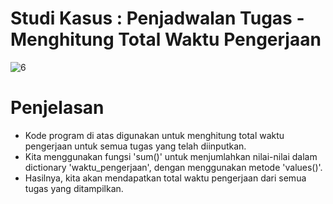 # Studi Kasus : Penjadwalan Tugas - Menghitung Total Waktu Pengerjaan

![6](https://github.com/kerjabhakti/SisterAryo/assets/56922640/26f1a8bc-d319-4e21-ab71-d5071e7e6348)

# Penjelasan
* Kode program di atas digunakan untuk menghitung total waktu pengerjaan untuk semua tugas yang telah diinputkan.
* Kita menggunakan fungsi 'sum()' untuk menjumlahkan nilai-nilai dalam dictionary 'waktu_pengerjaan', dengan menggunakan metode 'values()'.
* Hasilnya, kita akan mendapatkan total waktu pengerjaan dari semua tugas yang ditampilkan.


